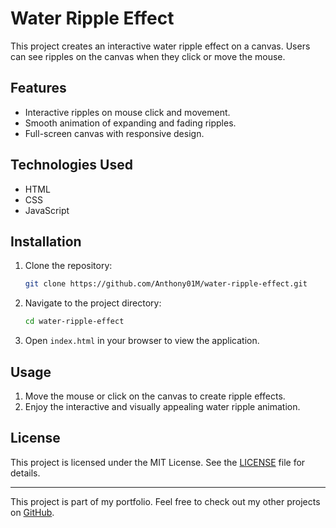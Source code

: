 # Water Ripple Effect

This project creates an interactive water ripple effect on a canvas. Users can see ripples on the canvas when they click or move the mouse.

## Features

- Interactive ripples on mouse click and movement.
- Smooth animation of expanding and fading ripples.
- Full-screen canvas with responsive design.

## Technologies Used

- HTML
- CSS
- JavaScript

## Installation

1. Clone the repository:
    ```sh
    git clone https://github.com/Anthony01M/water-ripple-effect.git
    ```
2. Navigate to the project directory:
    ```sh
    cd water-ripple-effect
    ```
3. Open `index.html` in your browser to view the application.

## Usage

1. Move the mouse or click on the canvas to create ripple effects.
2. Enjoy the interactive and visually appealing water ripple animation.

## License

This project is licensed under the MIT License. See the [LICENSE](LICENSE) file for details.

---

This project is part of my portfolio. Feel free to check out my other projects on [GitHub](https://github.com/Anthony01M).